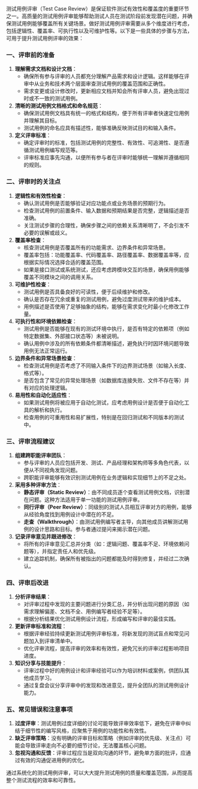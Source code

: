 测试用例评审（Test Case Review）是保证软件测试有效性和覆盖度的重要环节之一。高质量的测试用例评审能够帮助测试人员在测试阶段前发现潜在问题，并确保测试用例能够覆盖所有关键场景。做好测试用例评审需要从多个维度进行考虑，包括逻辑性、覆盖率、可执行性以及可维护性等。以下是一些具体的步骤与方法，可用于提升测试用例评审的效果：

### 一、评审前的准备

1. **理解需求文档和设计文档**：
   - 确保所有参与评审的人员都充分理解产品需求和设计逻辑。这样能够在评审中从业务和技术两个层面审查测试用例的覆盖范围和正确性。
   - 需求变更或设计修改时，更新相应文档并知会所有评审人员，避免出现过时或不一致的测试用例。
2. **清晰的测试用例文档格式和命名规范**：
   - 确保测试用例文档具有统一的格式和结构，便于所有评审者快速定位用例并理解其目标。
   - 测试用例的命名应具有描述性，能够准确反映测试目的和输入条件。
3. **定义评审标准**：
   - 确定评审时的标准，包括测试用例的完整性、有效性、可追溯性、是否遵循测试用例编写规范等。
   - 评审标准应事先沟通，以便所有参与者在评审时能够统一理解并遵循相同的规则。

### 二、评审时的关注点

1. **逻辑性和有效性检查**：
   - 确认测试用例是否能够验证对应功能点或业务场景的预期行为。
   - 检查测试用例的前置条件、输入数据和预期结果是否完整，逻辑描述是否准确。
   - 关注测试步骤的合理性，确保步骤之间的依赖关系清晰明了，不会引发不必要的误解或歧义。
2. **覆盖率检查**：
   - 核查测试用例是否覆盖所有的功能需求、边界条件和异常场景。
   - 覆盖率包括：功能覆盖率、代码覆盖率、路径覆盖率、数据覆盖率等，应根据实际情况选择合适的覆盖范围。
   - 如果是接口测试或系统测试，还应考虑跨模块交互的场景，确保用例能够覆盖不同模块之间的调用关系。
3. **可维护性检查**：
   - 测试用例是否具备良好的可读性，便于后续维护和修改。
   - 确认是否存在冗余或重复的测试用例，避免过度测试带来的维护成本。
   - 用例描述是否使用了足够抽象的结构，能够在需求变化时最小化修改工作量。
4. **可执行性和环境依赖检查**：
   - 测试用例是否能够在现有的测试环境中执行，是否有特定的依赖项（例如特定数据集、外部接口状态等）未被说明。
   - 确认用例中涉及的所有依赖条件都清晰描述，避免执行时因环境问题导致用例无法正常运行。
5. **边界条件和异常场景检查**：
   - 检查测试用例是否考虑了不同输入条件下的边界测试场景（如输入长度、格式等）。
   - 是否包含了常见的异常处理场景（如数据库连接失败、文件不存在等）并有对应的处理逻辑。
6. **易用性和自动化适应性**：
   - 如果测试用例将被应用于自动化测试，应考虑用例设计是否便于自动化工具的解析和执行。
   - 检查用例的可重用性和易扩展性，特别是在回归测试和不同版本的测试中。

### 三、评审流程建议

1. **组建跨职能评审团队**：
   - 参与评审的人员应包括开发、测试、产品经理和架构师等多角色代表，以便从不同视角发现问题。
   - 跨职能评审能够有效识别测试用例在业务逻辑和实现细节上的不足之处。
2. **采用多种评审方法**：
   - **静态评审（Static Review）**：由不同成员逐个查看测试用例文档，识别潜在问题。这种方法适用于单一功能的测试用例评审。
   - **同行评审（Peer Review）**：同级别的测试人员相互评审对方的用例，能够从经验角度找到用例设计中潜在的不足。
   - **走查（Walkthrough）**：由测试用例编写者主导，向其他成员讲解测试用例的设计思路和目标。参与者通过提问来揭示潜在问题。
3. **记录评审意见并跟进修改**：
   - 将所有的评审意见汇总并分类（如：逻辑问题、覆盖率不足、环境依赖问题等），并指定责任人和优先级。
   - 建立追踪机制，确保所有被指出的问题都能及时得到修复，并经过二次确认。

### 四、评审后改进

1. **分析评审结果**：
   - 对评审过程中发现的主要问题进行分类汇总，并分析出现问题的原因（如需求理解偏差、文档不全、用例编写者经验不足等）。
   - 根据分析结果优化测试用例设计流程，形成编写和评审的最佳实践。
2. **更新评审标准和流程**：
   - 根据评审经验持续更新测试用例评审标准，将新发现的测试盲点和常见问题加入到评审清单中。
   - 优化评审流程，提高评审的效率和有效性，避免冗长的评审过程影响项目进度。
3. **知识分享与技能提升**：
   - 评审过程中好的用例设计和评审经验可以作为培训材料或案例，供团队其他成员学习。
   - 通过复盘会议分享评审中的发现和改进意见，提升全团队的测试用例设计能力。

### 五、常见错误和注意事项

1. **过度评审**：测试用例过度详细的讨论可能导致评审效率低下，避免在评审中纠结于细节性的编写风格，应聚焦于用例的功能性和有效性。
2. **缺乏评审策略**：没有明确的评审目标和策略（例如评审的优先级、关注点）可能会导致评审走向不必要的细节讨论，无法覆盖核心问题。
3. **忽视沟通和反馈**：评审过程应当是双向沟通的环节，避免单方面的批评，应通过有效的沟通促进用例的优化。

通过系统化的测试用例评审，可以大大提升测试用例的质量和覆盖范围，从而提高整个测试流程的效率和可靠性。